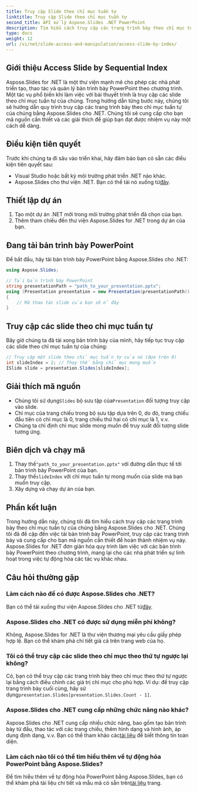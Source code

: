 ```yaml
---
title: Truy cập Slide theo chỉ mục tuần tự
linktitle: Truy cập Slide theo chỉ mục tuần tự
second_title: API xử lý Aspose.Slides .NET PowerPoint
description: Tìm hiểu cách truy cập các trang trình bày theo chỉ mục tuần tự bằng Aspose.Slides cho .NET. Hãy làm theo hướng dẫn từng bước kèm theo mã nguồn này để dễ dàng điều hướng và thao tác với bản trình bày PowerPoint.
type: docs
weight: 12
url: /vi/net/slide-access-and-manipulation/access-slide-by-index/
---
```


## Giới thiệu Access Slide by Sequential Index

Aspose.Slides for .NET là một thư viện mạnh mẽ cho phép các nhà phát triển tạo, thao tác và quản lý bản trình bày PowerPoint theo chương trình. Một tác vụ phổ biến khi làm việc với bài thuyết trình là truy cập các slide theo chỉ mục tuần tự của chúng. Trong hướng dẫn từng bước này, chúng tôi sẽ hướng dẫn quy trình truy cập các trang trình bày theo chỉ mục tuần tự của chúng bằng Aspose.Slides cho .NET. Chúng tôi sẽ cung cấp cho bạn mã nguồn cần thiết và các giải thích để giúp bạn đạt được nhiệm vụ này một cách dễ dàng.

## Điều kiện tiên quyết

Trước khi chúng ta đi sâu vào triển khai, hãy đảm bảo bạn có sẵn các điều kiện tiên quyết sau:

- Visual Studio hoặc bất kỳ môi trường phát triển .NET nào khác.
-  Aspose.Slides cho thư viện .NET. Bạn có thể tải nó xuống từ[đây](https://releases.aspose.com/slides/net/).

## Thiết lập dự án

1. Tạo một dự án .NET mới trong môi trường phát triển đã chọn của bạn.
2. Thêm tham chiếu đến thư viện Aspose.Slides for .NET trong dự án của bạn.

## Đang tải bản trình bày PowerPoint

Để bắt đầu, hãy tải bản trình bày PowerPoint bằng Aspose.Slides cho .NET:

```csharp
using Aspose.Slides;

// Tải bản trình bày PowerPoint
string presentationPath = "path_to_your_presentation.pptx";
using (Presentation presentation = new Presentation(presentationPath))
{
    // Mã thao tác slide của bạn sẽ ở đây
}
```

## Truy cập các slide theo chỉ mục tuần tự

Bây giờ chúng ta đã tải xong bản trình bày của mình, hãy tiếp tục truy cập các slide theo chỉ mục tuần tự của chúng:

```csharp
// Truy cập một slide theo chỉ mục tuần tự của nó (dựa trên 0)
int slideIndex = 2; // Thay thế bằng chỉ mục mong muốn
ISlide slide = presentation.Slides[slideIndex];
```

## Giải thích mã nguồn

- Chúng tôi sử dụng`Slides` bộ sưu tập của`Presentation` đối tượng truy cập vào slide.
- Chỉ mục của trang chiếu trong bộ sưu tập dựa trên 0, do đó, trang chiếu đầu tiên có chỉ mục là 0, trang chiếu thứ hai có chỉ mục là 1, v.v.
- Chúng ta chỉ định chỉ mục slide mong muốn để truy xuất đối tượng slide tương ứng.

## Biên dịch và chạy mã

1.  Thay thế`"path_to_your_presentation.pptx"` với đường dẫn thực tế tới bản trình bày PowerPoint của bạn.
2.  Thay thế`slideIndex` với chỉ mục tuần tự mong muốn của slide mà bạn muốn truy cập.
3. Xây dựng và chạy dự án của bạn.

## Phần kết luận

Trong hướng dẫn này, chúng tôi đã tìm hiểu cách truy cập các trang trình bày theo chỉ mục tuần tự của chúng bằng Aspose.Slides cho .NET. Chúng tôi đã đề cập đến việc tải bản trình bày PowerPoint, truy cập các trang trình bày và cung cấp cho bạn mã nguồn cần thiết để hoàn thành nhiệm vụ này. Aspose.Slides for .NET đơn giản hóa quy trình làm việc với các bản trình bày PowerPoint theo chương trình, mang lại cho các nhà phát triển sự linh hoạt trong việc tự động hóa các tác vụ khác nhau.

## Câu hỏi thường gặp

### Làm cách nào để có được Aspose.Slides cho .NET?

 Bạn có thể tải xuống thư viện Aspose.Slides cho .NET từ[đây](https://releases.aspose.com/slides/net/).

### Aspose.Slides cho .NET có được sử dụng miễn phí không?

Không, Aspose.Slides for .NET là thư viện thương mại yêu cầu giấy phép hợp lệ. Bạn có thể khám phá chi tiết giá cả trên trang web của họ.

### Tôi có thể truy cập các slide theo chỉ mục theo thứ tự ngược lại không?

 Có, bạn có thể truy cập các trang trình bày theo chỉ mục theo thứ tự ngược lại bằng cách điều chỉnh các giá trị chỉ mục cho phù hợp. Ví dụ: để truy cập trang trình bày cuối cùng, hãy sử dụng`presentation.Slides[presentation.Slides.Count - 1]`.

### Aspose.Slides cho .NET cung cấp những chức năng nào khác?

 Aspose.Slides cho .NET cung cấp nhiều chức năng, bao gồm tạo bản trình bày từ đầu, thao tác với các trang chiếu, thêm hình dạng và hình ảnh, áp dụng định dạng, v.v. Bạn có thể tham khảo các[tài liệu](https://reference.aspose.com/slides/net/) để biết thông tin toàn diện.

### Làm cách nào tôi có thể tìm hiểu thêm về tự động hóa PowerPoint bằng Aspose.Slides?

 Để tìm hiểu thêm về tự động hóa PowerPoint bằng Aspose.Slides, bạn có thể khám phá tài liệu chi tiết và mẫu mã có sẵn trên[tài liệu](https://reference.aspose.com/slides/net/) trang.